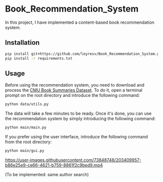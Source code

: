 # Book_Recommendation_System

In this project, I have implemented a content-based book recommendation system.


## Installation

```bash
pip install git+https://github.com/leyresv/Book_Recommendation_System.git
pip install -r requirements.txt
```

## Usage

Before using the recommendation system, you need to download and process the [CMU Book Summaries Dataset](https://www.cs.cmu.edu/~dbamman/booksummaries.html#:~:text=This%20dataset%20contains%20plot%20summaries,Creative%20Commons%20Attribution%2DShareAlike%20License.). To do it, open a terminal prompt on the root directory and introduce the following command:
```bash
python data/utils.py
```

The data will take a few minutes to be ready. Once it's done, you can use the recommendation system by simply introducing the following command:

```bash
python main/main.py
```

If you prefer using the user interface, introduce the following command from the root directory:
```bash
python main/gui.py
```

https://user-images.githubusercontent.com/73848748/203409957-b86e25e9-ce66-4621-b759-8861f2c9bed9.mp4

(To be implemented: same author search)
